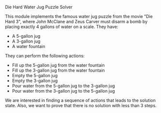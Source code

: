 Die Hard Water Jug Puzzle Solver

This module implements the famous water jug puzzle from the movie "Die Hard 3",
where John McClane and Zeus Carver must disarm a bomb by placing exactly 4 gallons
of water on a scale. They have:
- A 5-gallon jug
- A 3-gallon jug
- A water fountain

They can perform the following actions:
- Fill up the 5-gallon jug from the water fountain
- Fill up the 3-gallon jug from the water fountain
- Empty the 5-gallon jug
- Empty the 3-gallon jug
- Pour water from the 5-gallon jug to the 3-gallon jug
- Pour water from the 3-gallon jug to the 5-gallon jug

We are interested in finding a sequence of actions that leads to the solution state.
Also, we want to prove that there is no solution with less than 3 steps.

